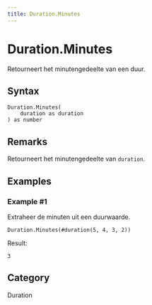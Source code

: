 ```yaml
---
title: Duration.Minutes
---
```


# Duration.Minutes


Retourneert het minutengedeelte van een duur.


## Syntax

```powerquery
Duration.Minutes(
    duration as duration
) as number
```


## Remarks

Retourneert het minutengedeelte van <code>duration</code>.


## Examples

### Example #1 
Extraheer de minuten uit een duurwaarde.
```powerquery
Duration.Minutes(#duration(5, 4, 3, 2))
```

Result: 
```powerquery
3
```




## Category
Duration
